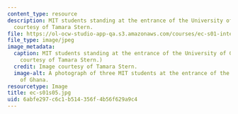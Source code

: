 ```yaml
---
content_type: resource
description: MIT students standing at the entrance of the University of Ghana. Image
  courtesy of Tamara Stern.
file: https://ol-ocw-studio-app-qa.s3.amazonaws.com/courses/ec-s01-internet-technology-in-local-and-global-communities-spring-2005-summer-2005/6abfe297c6c1b514356f4b56f629a9c4_ec-s01s05.jpg
file_type: image/jpeg
image_metadata:
  caption: MIT students standing at the entrance of the University of Ghana. (Image
    courtesy of Tamara Stern.)
  credit: Image courtesy of Tamara Stern.
  image-alt: A photograph of three MIT students at the entrance of the University
    of Ghana.
resourcetype: Image
title: ec-s01s05.jpg
uid: 6abfe297-c6c1-b514-356f-4b56f629a9c4
---
```

